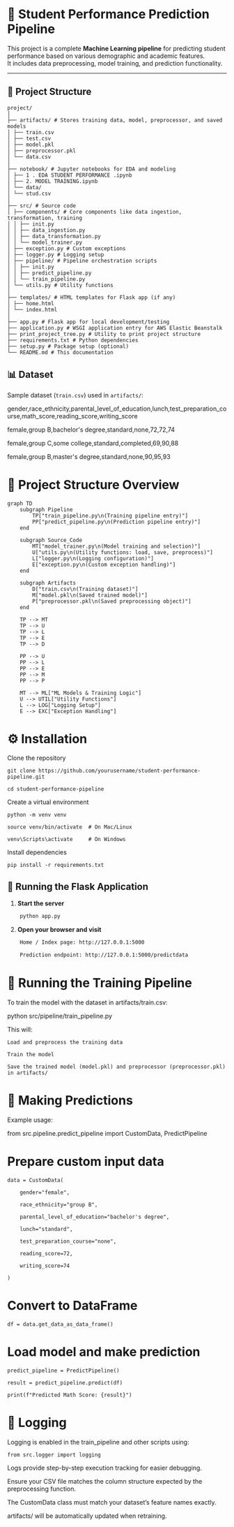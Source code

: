# 🎯 Student Performance Prediction Pipeline

This project is a complete **Machine Learning pipeline** for predicting student performance based on various demographic and academic features.  
It includes data preprocessing, model training, and prediction functionality.

---

## 📂 Project Structure

```plaintext
project/
│
├── artifacts/ # Stores training data, model, preprocessor, and saved models
│ ├── train.csv
│ ├── test.csv
│ ├── model.pkl
│ ├── preprocessor.pkl
│ └── data.csv
│
├── notebook/ # Jupyter notebooks for EDA and modeling
│ ├── 1 . EDA STUDENT PERFORMANCE .ipynb
│ ├── 2. MODEL TRAINING.ipynb
│ └── data/
│ └── stud.csv
│
├── src/ # Source code
│ ├── components/ # Core components like data ingestion, transformation, training
│ │ ├── init.py
│ │ ├── data_ingestion.py
│ │ ├── data_transformation.py
│ │ └── model_trainer.py
│ ├── exception.py # Custom exceptions
│ ├── logger.py # Logging setup
│ ├── pipeline/ # Pipeline orchestration scripts
│ │ ├── init.py
│ │ ├── predict_pipeline.py
│ │ └── train_pipeline.py
│ └── utils.py # Utility functions
│
├── templates/ # HTML templates for Flask app (if any)
│ ├── home.html
│ └── index.html
│
├── app.py # Flask app for local development/testing
├── application.py # WSGI application entry for AWS Elastic Beanstalk
├── print_project_tree.py # Utility to print project structure
├── requirements.txt # Python dependencies
├── setup.py # Package setup (optional)
└── README.md # This documentation
```

## 📊 Dataset

Sample dataset (`train.csv`) used in `artifacts/`:

gender,race_ethnicity,parental_level_of_education,lunch,test_preparation_course,math_score,reading_score,writing_score

female,group B,bachelor's degree,standard,none,72,72,74

female,group C,some college,standard,completed,69,90,88

female,group B,master's degree,standard,none,90,95,93


# 📂 Project Structure Overview

```mermaid
graph TD
    subgraph Pipeline
        TP["train_pipeline.py\n(Training pipeline entry)"]
        PP["predict_pipeline.py\n(Prediction pipeline entry)"]
    end

    subgraph Source_Code
        MT["model_trainer.py\n(Model training and selection)"]
        U["utils.py\n(Utility functions: load, save, preprocess)"]
        L["logger.py\n(Logging configuration)"]
        E["exception.py\n(Custom exception handling)"]
    end

    subgraph Artifacts
        D["train.csv\n(Training dataset)"]
        M["model.pkl\n(Saved trained model)"]
        P["preprocessor.pkl\n(Saved preprocessing object)"]
    end

    TP --> MT
    TP --> U
    TP --> L
    TP --> E
    TP --> D

    PP --> U
    PP --> L
    PP --> E
    PP --> M
    PP --> P

    MT --> ML["ML Models & Training Logic"]
    U --> UTIL["Utility Functions"]
    L --> LOG["Logging Setup"]
    E --> EXC["Exception Handling"]

```

# ⚙️ Installation

Clone the repository

    git clone https://github.com/yourusername/student-performance-pipeline.git

    cd student-performance-pipeline


Create a virtual environment

    python -m venv venv
    
    source venv/bin/activate  # On Mac/Linux
    
    venv\Scripts\activate     # On Windows

Install dependencies

    pip install -r requirements.txt

## 🚀 Running the Flask Application

1. **Start the server**

```bash
    python app.py
```

2. **Open your browser and visit**
```bash
    Home / Index page: http://127.0.0.1:5000

    Prediction endpoint: http://127.0.0.1:5000/predictdata
```

# 🚀 Running the Training Pipeline

To train the model with the dataset in artifacts/train.csv:

python src/pipeline/train_pipeline.py

This will:

    Load and preprocess the training data

    Train the model

    Save the trained model (model.pkl) and preprocessor (preprocessor.pkl) in artifacts/

# 🔮 Making Predictions

Example usage:

from src.pipeline.predict_pipeline import CustomData, PredictPipeline

# Prepare custom input data

    data = CustomData(
    
        gender="female",
        
        race_ethnicity="group B",
        
        parental_level_of_education="bachelor's degree",
        
        lunch="standard",
        
        test_preparation_course="none",
        
        reading_score=72,
        
        writing_score=74
        
    )

# Convert to DataFrame
    df = data.get_data_as_data_frame()

# Load model and make prediction

    predict_pipeline = PredictPipeline()
    
    result = predict_pipeline.predict(df)
    
    print(f"Predicted Math Score: {result}")

# 📜 Logging

Logging is enabled in the train_pipeline and other scripts using:

    from src.logger import logging

Logs provide step-by-step execution tracking for easier debugging.


Ensure your CSV file matches the column structure expected by the preprocessing function.

The CustomData class must match your dataset’s feature names exactly.

artifacts/ will be automatically updated when retraining.

